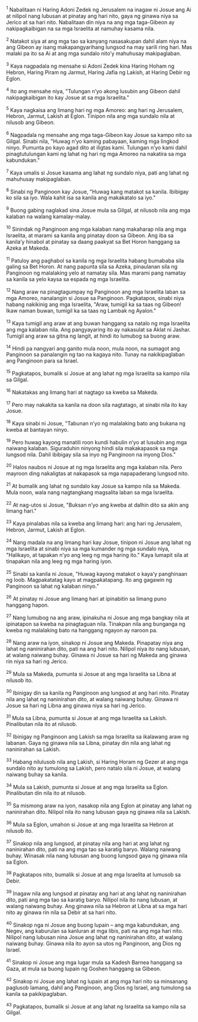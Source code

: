 <sup>1</sup>
Nabalitaan ni Haring Adoni Zedek ng Jerusalem na inagaw ni Josue ang Ai at nilipol nang lubusan at pinatay ang hari nito, gaya ng ginawa niya sa Jerico at sa hari nito. Nabalitaan din niya na ang mga taga-Gibeon ay nakipagkaibigan na sa mga Israelita at namuhay kasama nila. 

<sup>2</sup>
Natakot siya at ang mga tao sa kanyang nasasakupan dahil alam niya na ang Gibeon ay isang makapangyarihang lungsod na may sarili ring hari. Mas malaki pa ito sa Ai at ang mga sundalo nitoʼy mahuhusay makipaglaban. 

<sup>3</sup>
Kaya nagpadala ng mensahe si Adoni Zedek kina Haring Hoham ng Hebron, Haring Piram ng Jarmut, Haring Jafia ng Lakish, at Haring Debir ng Eglon. 

<sup>4</sup>
Ito ang mensahe niya, "Tulungan nʼyo akong lusubin ang Gibeon dahil nakipagkaibigan ito kay Josue at sa mga Israelita." 

<sup>5</sup>
Kaya nagkaisa ang limang hari ng mga Amoreo: ang hari ng Jerusalem, Hebron, Jarmut, Lakish at Eglon. Tinipon nila ang mga sundalo nila at nilusob ang Gibeon. 

<sup>6</sup>
Nagpadala ng mensahe ang mga taga-Gibeon kay Josue sa kampo nito sa Gilgal. Sinabi nila, "Huwag nʼyo kaming pabayaan, kaming mga lingkod ninyo. Pumunta po kayo agad dito at iligtas kami. Tulungan nʼyo kami dahil pinagtutulungan kami ng lahat ng hari ng mga Amoreo na nakatira sa mga kabundukan." 

<sup>7</sup>
Kaya umalis si Josue kasama ang lahat ng sundalo niya, pati ang lahat ng mahuhusay makipaglaban. 

<sup>8</sup>
Sinabi ng Panginoon kay Josue, "Huwag kang matakot sa kanila. Ibibigay ko sila sa iyo. Wala kahit isa sa kanila ang makakatalo sa iyo." 

<sup>9</sup>
Buong gabing naglakad sina Josue mula sa Gilgal, at nilusob nila ang mga kalaban na walang kamalay-malay. 

<sup>10</sup>
Sinindak ng Panginoon ang mga kalaban nang makaharap nila ang mga Israelita, at marami sa kanila ang pinatay doon sa Gibeon. Ang iba sa kanilaʼy hinabol at pinatay sa daang paakyat sa Bet Horon hanggang sa Azeka at Makeda. 

<sup>11</sup>
Patuloy ang paghabol sa kanila ng mga Israelita habang bumababa sila galing sa Bet Horon. At nang papunta sila sa Azeka, pinaulanan sila ng Panginoon ng malalaking yelo at namatay sila. Mas marami pang namatay sa kanila sa yelo kaysa sa espada ng mga Israelita. 

<sup>12</sup>
Nang araw na pinagtagumpay ng Panginoon ang mga Israelita laban sa mga Amoreo, nanalangin si Josue sa Panginoon. Pagkatapos, sinabi niya habang nakikinig ang mga Israelita, "Araw, tumigil ka sa taas ng Gibeon! Ikaw naman buwan, tumigil ka sa taas ng Lambak ng Ayalon." 

<sup>13</sup>
Kaya tumigil ang araw at ang buwan hanggang sa natalo ng mga Israelita ang mga kalaban nila. Ang pangyayaring ito ay nakasulat sa Aklat ni Jashar. Tumigil ang araw sa gitna ng langit, at hindi ito lumubog sa buong araw. 

<sup>14</sup>
Hindi pa nangyari ang ganito mula noon, mula noon, na sumagot ang Panginoon sa panalangin ng tao na kagaya nito. Tunay na nakikipaglaban ang Panginoon para sa Israel. 

<sup>15</sup>
Pagkatapos, bumalik si Josue at ang lahat ng mga Israelita sa kampo nila sa Gilgal.

<sup>16</sup>
Nakatakas ang limang hari at nagtago sa kweba sa Makeda. 

<sup>17</sup>
Pero may nakakita sa kanila na doon sila nagtatago, at sinabi nila ito kay Josue. 

<sup>18</sup>
Kaya sinabi ni Josue, "Tabunan nʼyo ng malalaking bato ang bukana ng kweba at bantayan ninyo. 

<sup>19</sup>
Pero huwag kayong manatili roon kundi habulin nʼyo at lusubin ang mga naiwang kalaban. Siguraduhin ninyong hindi sila makakapasok sa mga lungsod nila. Dahil ibibigay sila sa inyo ng Panginoon na inyong Dios." 

<sup>20</sup>
Halos naubos ni Josue at ng mga Israelita ang mga kalaban nila. Pero mayroon ding nakaligtas at nakapasok sa mga napapaderang lungsod nito. 

<sup>21</sup>
At bumalik ang lahat ng sundalo kay Josue sa kampo nila sa Makeda. Mula noon, wala nang nagtangkang magsalita laban sa mga Israelita. 

<sup>22</sup>
At nag-utos si Josue, "Buksan nʼyo ang kweba at dalhin dito sa akin ang limang hari." 

<sup>23</sup>
Kaya pinalabas nila sa kweba ang limang hari: ang hari ng Jerusalem, Hebron, Jarmut, Lakish at Eglon. 

<sup>24</sup>
Nang madala na ang limang hari kay Josue, tinipon ni Josue ang lahat ng mga Israelita at sinabi niya sa mga kumander ng mga sundalo niya, "Halikayo, at tapakan nʼyo ang leeg ng mga haring ito." Kaya lumapit sila at tinapakan nila ang leeg ng mga haring iyon. 

<sup>25</sup>
Sinabi sa kanila ni Josue, "Huwag kayong matakot o kayaʼy panghinaan ng loob. Magpakatatag kayo at magpakatapang. Ito ang gagawin ng Panginoon sa lahat ng kalaban ninyo." 

<sup>26</sup>
At pinatay ni Josue ang limang hari at ipinabitin sa limang puno hanggang hapon. 

<sup>27</sup>
Nang lumubog na ang araw, ipinakuha ni Josue ang mga bangkay nila at ipinatapon sa kweba na pinagtaguan nila. Tinakpan nila ang bunganga ng kweba ng malalaking bato na hanggang ngayon ay naroon pa.

<sup>28</sup>
Nang araw na iyon, sinakop ni Josue ang Makeda. Pinapatay niya ang lahat ng naninirahan dito, pati na ang hari nito. Nilipol niya ito nang lubusan, at walang naiwang buhay. Ginawa ni Josue sa hari ng Makeda ang ginawa rin niya sa hari ng Jerico. 

<sup>29</sup>
Mula sa Makeda, pumunta si Josue at ang mga Israelita sa Libna at nilusob ito. 

<sup>30</sup>
Ibinigay din sa kanila ng Panginoon ang lungsod at ang hari nito. Pinatay nila ang lahat ng naninirahan dito, at walang naiwang buhay. Ginawa ni Josue sa hari ng Libna ang ginawa niya sa hari ng Jerico. 

<sup>31</sup>
Mula sa Libna, pumunta si Josue at ang mga Israelita sa Lakish. Pinalibutan nila ito at nilusob. 

<sup>32</sup>
Ibinigay ng Panginoon ang Lakish sa mga Israelita sa ikalawang araw ng labanan. Gaya ng ginawa nila sa Libna, pinatay din nila ang lahat ng naninirahan sa Lakish. 

<sup>33</sup>
Habang nilulusob nila ang Lakish, si Haring Horam ng Gezer at ang mga sundalo nito ay tumulong sa Lakish, pero natalo sila ni Josue, at walang naiwang buhay sa kanila. 

<sup>34</sup>
Mula sa Lakish, pumunta si Josue at ang mga Israelita sa Eglon. Pinalibutan din nila ito at nilusob. 

<sup>35</sup>
Sa mismong araw na iyon, nasakop nila ang Eglon at pinatay ang lahat ng naninirahan dito. Nilipol nila ito nang lubusan gaya ng ginawa nila sa Lakish. 

<sup>36</sup>
Mula sa Eglon, umahon si Josue at ang mga Israelita sa Hebron at nilusob ito. 

<sup>37</sup>
Sinakop nila ang lungsod, at pinatay nila ang hari at ang lahat ng naninirahan dito, pati na ang mga tao sa karatig baryo. Walang naiwang buhay. Winasak nila nang lubusan ang buong lungsod gaya ng ginawa nila sa Eglon. 

<sup>38</sup>
Pagkatapos nito, bumalik si Josue at ang mga Israelita at lumusob sa Debir. 

<sup>39</sup>
Inagaw nila ang lungsod at pinatay ang hari at ang lahat ng naninirahan dito, pati ang mga tao sa karatig baryo. Nilipol nila ito nang lubusan, at walang naiwang buhay. Ang ginawa nila sa Hebron at Libna at sa mga hari nito ay ginawa rin nila sa Debir at sa hari nito. 

<sup>40</sup>
Sinakop nga ni Josue ang buong lupain – ang mga kabundukan, ang Negev, ang kaburulan sa kanluran at mga libis, pati na ang mga hari nito. Nilipol nang lubusan nina Josue ang lahat ng naninirahan dito, at walang naiwang buhay. Ginawa nila ito ayon sa utos ng Panginoon, ang Dios ng Israel. 

<sup>41</sup>
Sinakop ni Josue ang mga lugar mula sa Kadesh Barnea hanggang sa Gaza, at mula sa buong lupain ng Goshen hanggang sa Gibeon. 

<sup>42</sup>
Sinakop ni Josue ang lahat ng lupain at ang mga hari nito sa minsanang paglusob lamang, dahil ang Panginoon, ang Dios ng Israel, ang tumulong sa kanila sa pakikipaglaban. 

<sup>43</sup>
Pagkatapos, bumalik si Josue at ang lahat ng Israelita sa kampo nila sa Gilgal.